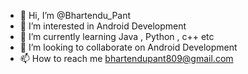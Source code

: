 - 👋 Hi, I’m @Bhartendu_Pant
- 👀 I’m interested in Android Development
- 🌱 I’m currently learning Java , Python , c++ etc
- 💞️ I’m looking to collaborate on Android Development
- 📫 How to reach me bhartendupant809@gmail.com

<!---
Bhartendu-Pant/Bhartendu-Pant is a ✨ special ✨ repository because its `README.md` (this file) appears on your GitHub profile.
You can click the Preview link to take a look at your changes.
--->
